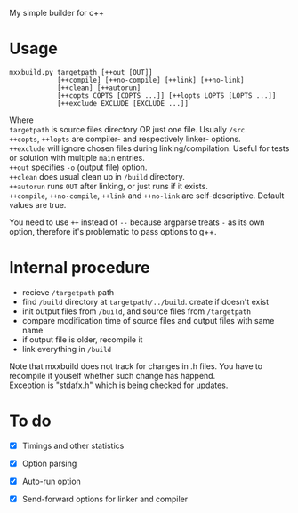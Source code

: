 My simple builder for c++

# Usage
    mxxbuild.py targetpath [++out [OUT]] 
                [++compile] [++no-compile] [++link] [++no-link] 
                [++clean] [++autorun] 
                [++copts COPTS [COPTS ...]] [++lopts LOPTS [LOPTS ...]]
                [++exclude EXCLUDE [EXCLUDE ...]] 

Where  
`targetpath` is source files directory OR just one file. Usually `/src`.  
`++copts`, `++lopts` are compiler- and respectively linker- options.  
`++exclude` will ignore chosen files during linking/compilation. Useful for tests or solution with multiple `main` entries.  
`++out` specifies `-o` (output file) option.  
`++clean` does usual clean up in `/build` directory.  
`++autorun` runs `OUT` after linking, or just runs if it exists.  
`++compile`, `++no-compile`, `++link` and `++no-link` are self-descriptive. Default values are true.  

You need to use `++` instead of `--` because argparse treats `-` as its own option, therefore it's problematic to pass options to g++.

# Internal procedure
- recieve `/targetpath` path
- find `/build` directory at `targetpath/../build`. create if doesn't exist
- init output files from `/build`, and source files from `/targetpath`
- compare modification time of source files and output files with same name
- if output file is older, recompile it
- link everything in `/build`

Note that mxxbuild does not track for changes in .h files. You have to recompile it youself whether such change has happend.  
Exception is "stdafx.h" which is being checked for updates.  

# To do
- [X] Timings and other statistics
- [X] Option parsing
- [X] Auto-run option
- [X] Send-forward options for linker and compiler

